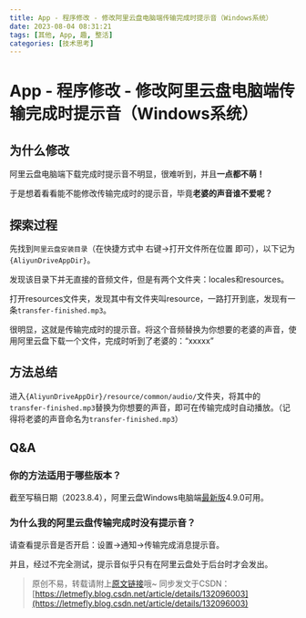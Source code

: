 ```yaml
---
title: App - 程序修改 - 修改阿里云盘电脑端传输完成时提示音（Windows系统）
date: 2023-08-04 08:31:21
tags: [其他, App, 趣, 整活]
categories: [技术思考]
---
```


# App - 程序修改 - 修改阿里云盘电脑端传输完成时提示音（Windows系统）

## 为什么修改

阿里云盘电脑端下载完成时提示音不明显，很难听到，并且**一点都不萌！**

于是想着看看能不能修改传输完成时的提示音，毕竟**老婆的声音谁不爱呢？**

## 探索过程

先找到```阿里云盘安装目录```（在快捷方式中 右键->打开文件所在位置 即可），以下记为```{AliyunDriveAppDir}```。

发现该目录下并无直接的音频文件，但是有两个文件夹：locales和resources。

打开resources文件夹，发现其中有文件夹叫resource，一路打开到底，发现有一条```transfer-finished.mp3```。

很明显，这就是传输完成时的提示音。将这个音频替换为你想要的老婆的声音，使用阿里云盘下载一个文件，完成时听到了老婆的：“xxxxx”

## 方法总结

进入```{AliyunDriveAppDir}/resource/common/audio/```文件夹，将其中的```transfer-finished.mp3```替换为你想要的声音，即可在传输完成时自动播放。（记得将老婆的声音命名为```transfer-finished.mp3```）

## Q&A

### 你的方法适用于哪些版本？

截至写稿日期（2023.8.4），阿里云盘Windows电脑端[最新版](https://www.aliyundrive.com/download)4.9.0可用。

### 为什么我的阿里云盘传输完成时没有提示音？

请查看提示音是否开启：设置->通知->传输完成消息提示音。

并且，经过不完全测试，提示音似乎只有在阿里云盘处于后台时才会发出。

> 原创不易，转载请附上[原文链接](https://blog.letmefly.xyz/2023/08/04/Other-App-AppChange-AliyundriveTransferFinishVoice-Changement/)哦~
> 同步发文于CSDN：[https://letmefly.blog.csdn.net/article/details/132096003](https://letmefly.blog.csdn.net/article/details/132096003)
